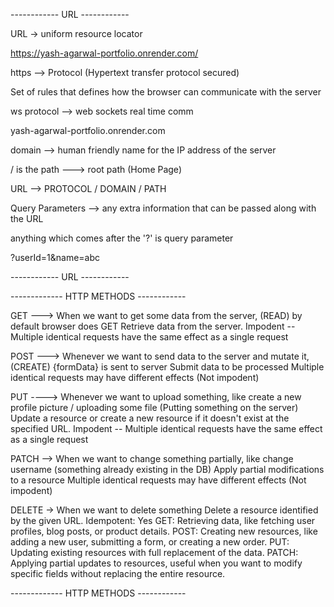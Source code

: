 ------------ URL ------------


URL -> uniform resource locator

https://yash-agarwal-portfolio.onrender.com/

https --> Protocol (Hypertext transfer protocol secured)

Set of rules that defines how the  browser can communicate with the server

ws protocol --> web sockets real time comm


yash-agarwal-portfolio.onrender.com

domain --> human friendly name for the IP address of the server

/ is the path ---> root path (Home Page)


URL --> PROTOCOL / DOMAIN / PATH


Query Parameters --> any extra information that can be passed along with the URL

anything which comes after the '?' is query parameter 

?userId=1&name=abc


------------ URL ------------


------------- HTTP METHODS ------------

GET  ---> When we want to get some data from the server, (READ) by default browser does GET
            Retrieve data from the server.
            Impodent -- Multiple identical requests have the same effect as a single request

POST ---> Whenever we want to send data to the server and mutate it, (CREATE)  {formData} is sent to server
            Submit data to be processed
            Multiple identical requests may have different effects (Not impodent)

PUT ----> Whenever we want to upload something, like create a new profile picture / uploading some file (Putting something on the server)
            Update a resource or create a new resource if it doesn't exist at the specified URL.
            Impodent -- Multiple identical requests have the same effect as a single request

PATCH --> When we want to change something partially, like change username  (something already existing in the DB)
            Apply partial modifications to a resource
            Multiple identical requests may have different effects (Not impodent)

DELETE -> When we want to delete something
            Delete a resource identified by the given URL.
            Idempotent: Yes
GET: Retrieving data, like fetching user profiles, blog posts, or product details.
POST: Creating new resources, like adding a new user, submitting a form, or creating a new order.
PUT: Updating existing resources with full replacement of the data.
PATCH: Applying partial updates to resources, useful when you want to modify specific fields without replacing the entire resource.

------------- HTTP METHODS ------------